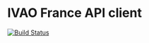 # IVAO France API client

[![Build Status](https://travis-ci.org/adrienbouchoux/ivao-fr-api-client.svg?branch=master)](https://travis-ci.org/adrienbouchoux/ivao-fr-api-client)